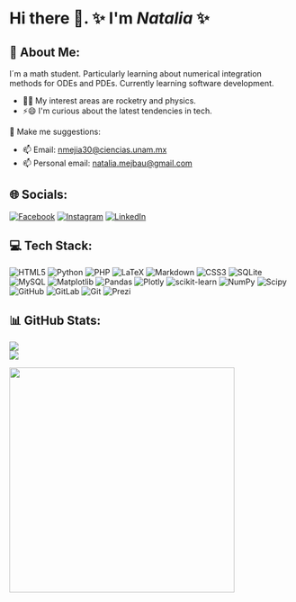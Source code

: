 # Hi there 👋. ✨ I'm _Natalia_ ✨
<!--
**Meijix/Meijix** is a ✨ _special_ ✨ repository because its `README.md` (this file) appears on your GitHub profile.

Here are some ideas to get you started:

- 🔭 I’m currently working on ...
- 🌱 I’m currently learning ...
- 👯 I’m looking to collaborate on ...
- 🤔 I’m looking for help with ...
- 💬 Ask me about ...
- 📫 How to reach me: ...
- 😄 Pronouns: ...
- ⚡ Fun fact: ...
-->
## 💫 About Me:
I´m a math student. Particularly learning about numerical integration methods for ODEs and PDEs.  Currently learning software development.
- 🚀🔭 My interest areas are rocketry and physics.
- ⚡😄 I'm curious about the latest tendencies in tech.


💬 Make me suggestions:
- 📫 Email: nmejia30@ciencias.unam.mx
- 📫 Personal email: natalia.mejbau@gmail.com


## 🌐 Socials:
[![Facebook](https://img.shields.io/badge/Facebook-%231877F2.svg?logo=Facebook&logoColor=white)](https://facebook.com/NatMejBau) [![Instagram](https://img.shields.io/badge/Instagram-%23E4405F.svg?logo=Instagram&logoColor=white)](https://instagram.com/nat30ago) [![LinkedIn](https://img.shields.io/badge/LinkedIn-%230077B5.svg?logo=linkedin&logoColor=white)](https://linkedin.com/in/in/natalia-edith-mejia-bautista-b6648b226) 

## 💻 Tech Stack:
![HTML5](https://img.shields.io/badge/html5-%23E34F26.svg?style=for-the-badge&logo=html5&logoColor=white) ![Python](https://img.shields.io/badge/python-3670A0?style=for-the-badge&logo=python&logoColor=ffdd54) ![PHP](https://img.shields.io/badge/php-%23777BB4.svg?style=for-the-badge&logo=php&logoColor=white) ![LaTeX](https://img.shields.io/badge/latex-%23008080.svg?style=for-the-badge&logo=latex&logoColor=white) ![Markdown](https://img.shields.io/badge/markdown-%23000000.svg?style=for-the-badge&logo=markdown&logoColor=white) ![CSS3](https://img.shields.io/badge/css3-%231572B6.svg?style=for-the-badge&logo=css3&logoColor=white) ![SQLite](https://img.shields.io/badge/sqlite-%2307405e.svg?style=for-the-badge&logo=sqlite&logoColor=white) ![MySQL](https://img.shields.io/badge/mysql-4479A1.svg?style=for-the-badge&logo=mysql&logoColor=white) ![Matplotlib](https://img.shields.io/badge/Matplotlib-%23ffffff.svg?style=for-the-badge&logo=Matplotlib&logoColor=black) ![Pandas](https://img.shields.io/badge/pandas-%23150458.svg?style=for-the-badge&logo=pandas&logoColor=white) ![Plotly](https://img.shields.io/badge/Plotly-%233F4F75.svg?style=for-the-badge&logo=plotly&logoColor=white) ![scikit-learn](https://img.shields.io/badge/scikit--learn-%23F7931E.svg?style=for-the-badge&logo=scikit-learn&logoColor=white) ![NumPy](https://img.shields.io/badge/numpy-%23013243.svg?style=for-the-badge&logo=numpy&logoColor=white) ![Scipy](https://img.shields.io/badge/SciPy-%230C55A5.svg?style=for-the-badge&logo=scipy&logoColor=%white) ![GitHub](https://img.shields.io/badge/github-%23121011.svg?style=for-the-badge&logo=github&logoColor=white) ![GitLab](https://img.shields.io/badge/gitlab-%23181717.svg?style=for-the-badge&logo=gitlab&logoColor=white) ![Git](https://img.shields.io/badge/git-%23F05033.svg?style=for-the-badge&logo=git&logoColor=white) ![Prezi](https://img.shields.io/badge/Prezi-%23000000.svg?style=for-the-badge&logo=Prezi&logoColor=white)

## 📊 GitHub Stats:
<!-- 
![](https://github-readme-stats.vercel.app/api?username=Meijix&theme=shadow_blue&hide_border=true&include_all_commits=true&count_private=false)<br/>
-->

![](https://github-readme-streak-stats.herokuapp.com/?user=Meijix&theme=shadow_blue&hide_border=true)<br/>
![](https://github-readme-stats.vercel.app/api/top-langs/?username=Meijix&theme=shadow_blue&hide_border=true&include_all_commits=true&count_private=true&layout=compact)

<img width=400 src='https://github-readme-stats.vercel.app/api/top-langs/?username=Meijix&theme=vue-dark&show_icons=true&hide_border=true&layout=compact' />
<!--
### ✍️ Random Dev Quote
![](https://quotes-github-readme.vercel.app/api?type=horizontal&theme=radical)

### 🔝 Top Contributed Repo
![](https://github-contributor-stats.vercel.app/api?username=Meijix&limit=5&theme=dark&combine_all_yearly_contributions=true)
-->

### 💰 You can help me by Donating
[![PayPal](https://img.shields.io/badge/PayPal-00457C?style=for-the-badge&logo=paypal&logoColor=white)](https://paypal.me/@NataliaMeijix) 

[![](https://visitcount.itsvg.in/api?id=Meijix&icon=0&color=0)](https://visitcount.itsvg.in)
